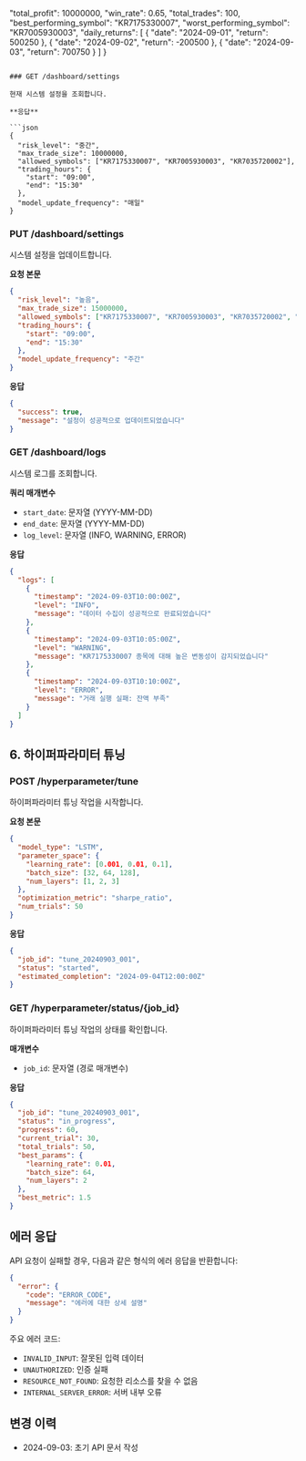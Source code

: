 "total_profit": 10000000,
  "win_rate": 0.65,
  "total_trades": 100,
  "best_performing_symbol": "KR7175330007",
  "worst_performing_symbol": "KR7005930003",
  "daily_returns": [
    {
      "date": "2024-09-01",
      "return": 500250
    },
    {
      "date": "2024-09-02",
      "return": -200500
    },
    {
      "date": "2024-09-03",
      "return": 700750
    }
  ]
}
```

### GET /dashboard/settings

현재 시스템 설정을 조회합니다.

**응답**

```json
{
  "risk_level": "중간",
  "max_trade_size": 10000000,
  "allowed_symbols": ["KR7175330007", "KR7005930003", "KR7035720002"],
  "trading_hours": {
    "start": "09:00",
    "end": "15:30"
  },
  "model_update_frequency": "매일"
}
```

### PUT /dashboard/settings

시스템 설정을 업데이트합니다.

**요청 본문**

```json
{
  "risk_level": "높음",
  "max_trade_size": 15000000,
  "allowed_symbols": ["KR7175330007", "KR7005930003", "KR7035720002", "KR7051910008"],
  "trading_hours": {
    "start": "09:00",
    "end": "15:30"
  },
  "model_update_frequency": "주간"
}
```

**응답**

```json
{
  "success": true,
  "message": "설정이 성공적으로 업데이트되었습니다"
}
```

### GET /dashboard/logs

시스템 로그를 조회합니다.

**쿼리 매개변수**

- `start_date`: 문자열 (YYYY-MM-DD)
- `end_date`: 문자열 (YYYY-MM-DD)
- `log_level`: 문자열 (INFO, WARNING, ERROR)

**응답**

```json
{
  "logs": [
    {
      "timestamp": "2024-09-03T10:00:00Z",
      "level": "INFO",
      "message": "데이터 수집이 성공적으로 완료되었습니다"
    },
    {
      "timestamp": "2024-09-03T10:05:00Z",
      "level": "WARNING",
      "message": "KR7175330007 종목에 대해 높은 변동성이 감지되었습니다"
    },
    {
      "timestamp": "2024-09-03T10:10:00Z",
      "level": "ERROR",
      "message": "거래 실행 실패: 잔액 부족"
    }
  ]
}
```

## 6. 하이퍼파라미터 튜닝

### POST /hyperparameter/tune

하이퍼파라미터 튜닝 작업을 시작합니다.

**요청 본문**

```json
{
  "model_type": "LSTM",
  "parameter_space": {
    "learning_rate": [0.001, 0.01, 0.1],
    "batch_size": [32, 64, 128],
    "num_layers": [1, 2, 3]
  },
  "optimization_metric": "sharpe_ratio",
  "num_trials": 50
}
```

**응답**

```json
{
  "job_id": "tune_20240903_001",
  "status": "started",
  "estimated_completion": "2024-09-04T12:00:00Z"
}
```

### GET /hyperparameter/status/{job_id}

하이퍼파라미터 튜닝 작업의 상태를 확인합니다.

**매개변수**

- `job_id`: 문자열 (경로 매개변수)

**응답**

```json
{
  "job_id": "tune_20240903_001",
  "status": "in_progress",
  "progress": 60,
  "current_trial": 30,
  "total_trials": 50,
  "best_params": {
    "learning_rate": 0.01,
    "batch_size": 64,
    "num_layers": 2
  },
  "best_metric": 1.5
}
```

## 에러 응답

API 요청이 실패할 경우, 다음과 같은 형식의 에러 응답을 반환합니다:

```json
{
  "error": {
    "code": "ERROR_CODE",
    "message": "에러에 대한 상세 설명"
  }
}
```

주요 에러 코드:

- `INVALID_INPUT`: 잘못된 입력 데이터
- `UNAUTHORIZED`: 인증 실패
- `RESOURCE_NOT_FOUND`: 요청한 리소스를 찾을 수 없음
- `INTERNAL_SERVER_ERROR`: 서버 내부 오류

## 변경 이력

- 2024-09-03: 초기 API 문서 작성